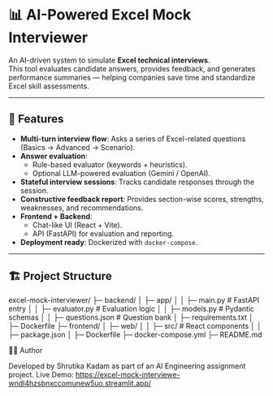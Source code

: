 # 📊 AI-Powered Excel Mock Interviewer

An AI-driven system to simulate **Excel technical interviews**.  
This tool evaluates candidate answers, provides feedback, and generates performance summaries — helping companies save time and standardize Excel skill assessments.

---

## 🚀 Features
- **Multi-turn interview flow**: Asks a series of Excel-related questions (Basics → Advanced → Scenario).
- **Answer evaluation**:
  - Rule-based evaluator (keywords + heuristics).
  - Optional LLM-powered evaluation (Gemini / OpenAI).
- **Stateful interview sessions**: Tracks candidate responses through the session.
- **Constructive feedback report**: Provides section-wise scores, strengths, weaknesses, and recommendations.
- **Frontend + Backend**:
  - Chat-like UI (React + Vite).
  - API (FastAPI) for evaluation and reporting.
- **Deployment ready**: Dockerized with `docker-compose`.

---

## 🏗️ Project Structure
excel-mock-interviewer/
├─ backend/
│ ├─ app/
│ │ ├─ main.py # FastAPI entry
│ │ ├─ evaluator.py # Evaluation logic
│ │ ├─ models.py # Pydantic schemas
│ │ ├─ questions.json # Question bank
│ ├─ requirements.txt
│ ├─ Dockerfile
├─ frontend/
│ ├─ web/
│ │ ├─ src/ # React components
│ │ ├─ package.json
│ ├─ Dockerfile
├─ docker-compose.yml
├─ README.md

👩‍💻 Author

Developed by Shrutika Kadam as part of an AI Engineering assignment project.
Live Demo: https://excel-mock-interviewe-wndl4hzsbnxccomunew5uo.streamlit.app/
